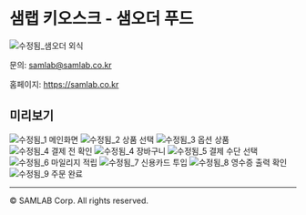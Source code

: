 # 샘랩 키오스크 - 샘오더 푸드

![수정됨_샘오더 외식](https://user-images.githubusercontent.com/5858144/149885312-76cff21c-2ccc-4018-8488-6e4cedf04b06.png)


문의: samlab@samlab.co.kr

홈페이지: https://samlab.co.kr
<br/>
## 미리보기

![수정됨_1 메인화면](https://user-images.githubusercontent.com/5858144/150273003-306017ce-37f0-414c-8dcd-465d7739898d.png)
![수정됨_2 상품 선택](https://user-images.githubusercontent.com/5858144/150273005-71920890-aee4-4026-b2c0-1f233f664034.png)
![수정됨_3 옵션 상품](https://user-images.githubusercontent.com/5858144/150273007-8095096a-36c2-4373-b351-acdb42aa6c84.png)
![수정됨_4 결제 전 확인](https://user-images.githubusercontent.com/5858144/150273009-524a7764-d66a-43e1-9ca0-9a48a78080fa.png)
![수정됨_4 장바구니](https://user-images.githubusercontent.com/5858144/150273010-f15a7022-4760-48b9-ac4c-6cf41346fd1b.png)
![수정됨_5 결제 수단 선택](https://user-images.githubusercontent.com/5858144/150273013-56055007-865c-43a7-b343-f42d1abcda2d.png)
![수정됨_6 마일리지 적립](https://user-images.githubusercontent.com/5858144/150273014-7fe43175-ce08-456b-9100-23d2869a01ed.png)
![수정됨_7 신용카드 투입](https://user-images.githubusercontent.com/5858144/150273016-1e707a15-d4e0-4469-b7cc-69c98d522206.png)
![수정됨_8 영수증 출력 확인](https://user-images.githubusercontent.com/5858144/150273019-cfc4b6fe-2ec2-4bf8-b9ca-cb5ee2195804.png)
![수정됨_9 주문 완료](https://user-images.githubusercontent.com/5858144/150273021-1644c330-bbf9-40ea-9c04-805b811cb51c.png)

---
© SAMLAB Corp. All rights reserved. 
